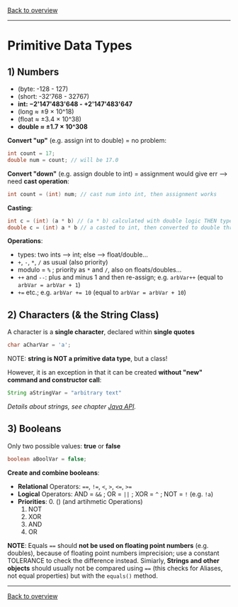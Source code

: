 [Back to overview](./00_Java_SyntaxGuide.md)

---
# Primitive Data Types

## 1) Numbers

- (byte: -128 - 127)
- (short: -32'768 - 32767)
- **int: −2'147'483'648 - +2'147'483'647**
- (long ≈ ±9 × 10^18)
- (float ≈ ±3.4 × 10^38)
- **double ≈ ±1.7 × 10^308**


**Convert "up"** (e.g. assign int to double) = no problem:
```java
int count = 17;
double num = count; // will be 17.0
```

**Convert "down"** (e.g. assign double to int) = assignment would give err --> need **cast operation**:
```java
int count = (int) num; // cast num into int, then assignment works
```
**Casting**:
```java
int c = (int) (a * b) // (a * b) calculated with double logic THEN type-casted to int
double c = (int) a * b // a casted to int, then converted to double through multiplication
```

**Operations**:
- types: two ints --> int; else --> float/double...
- `+`, `-`, `*`, `/` as usual (also priority)
- modulo = `%` ; priority as `*` and `/`, also on floats/doubles...
- `++` and `--`: plus and minus 1 and then re-assign; e.g. `arbVar++` (equal to `arbVar = arbVar + 1`)
- `+=` etc.; e.g. `arbVar += 10` (equal to `arbVar = arbVar + 10`)

## 2) Characters (& the String Class)

A character is a **single character**, declared within **single quotes**
```java
char aCharVar = 'a';
```

NOTE: **string is NOT a primitive data type**, but a class!

However, it is an exception in that it can be created **without "new" command and constructor call**:
```java
String aStringVar = "arbitrary text"
```
*Details about strings, see  chapter [Java API](10_Java_API.md).*

<div style="page-break-before: always;"></div>

## 3) Booleans

Only two possible values: **true** or **false**
```java
boolean aBoolVar = false;
```

**Create and combine booleans**:
- **Relational** Operators: `==`, `!=`, `<`, `>`, `<=`, `>=`
- **Logical** Operators: AND = `&&` ; OR = `||` ; XOR = `^` ; NOT = `!` (e.g. `!a`)
- **Priorities**:
    0. () (and artihmetic Operations)
    1. NOT
    2. XOR
    3. AND
    4. OR

**NOTE**: Equals `==` should **not be used on floating point numbers** (e.g. doubles), because of floating point numbers imprecision; use a constant TOLERANCE to check the difference instead. Simiarly, **Strings and other objects** should usually not be compared using `==` (this checks for Aliases, not equal properties) but with the `equals()` method.

---

[Back to overview](./00_Java_SyntaxGuide.md)
